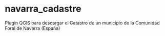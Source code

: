 # navarra_cadastre

Plugin QGIS para descargar el Catastro de un municipio de la Comunidad Foral de Navarra (España)
